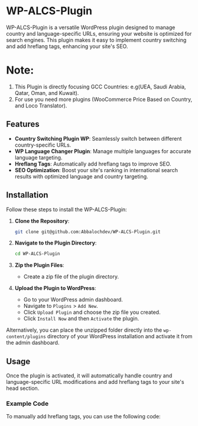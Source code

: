 # WP-ALCS-Plugin

WP-ALCS-Plugin is a versatile WordPress plugin designed to manage country and language-specific URLs, ensuring your website is optimized for search engines. This plugin makes it easy to implement country switching and add hreflang tags, enhancing your site's SEO.

# Note:
1. This Plugin is directly focusing GCC Countries: e.g(UEA, Saudi Arabia, Qatar, Oman, and Kuwait).
2. For use you need more plugins (WooCommerce Price Based on Country, and Loco Translator).


## Features

- **Country Switching Plugin WP**: Seamlessly switch between different country-specific URLs.
- **WP Language Changer Plugin**: Manage multiple languages for accurate language targeting.
- **Hreflang Tags**: Automatically add hreflang tags to improve SEO.
- **SEO Optimization**: Boost your site's ranking in international search results with optimized language and country targeting.

## Installation

Follow these steps to install the WP-ALCS-Plugin:

1. **Clone the Repository**:
    ```sh
    git clone git@github.com:Abbalochdev/WP-ALCS-Plugin.git
    ```

2. **Navigate to the Plugin Directory**:
    ```sh
    cd WP-ALCS-Plugin
    ```

3. **Zip the Plugin Files**: 
   - Create a zip file of the plugin directory.

4. **Upload the Plugin to WordPress**:
   - Go to your WordPress admin dashboard.
   - Navigate to `Plugins` > `Add New`.
   - Click `Upload Plugin` and choose the zip file you created.
   - Click `Install Now` and then `Activate` the plugin.

Alternatively, you can place the unzipped folder directly into the `wp-content/plugins` directory of your WordPress installation and activate it from the admin dashboard.

## Usage

Once the plugin is activated, it will automatically handle country and language-specific URL modifications and add hreflang tags to your site's head section.

### Example Code

To manually add hreflang tags, you can use the following code:

```php
